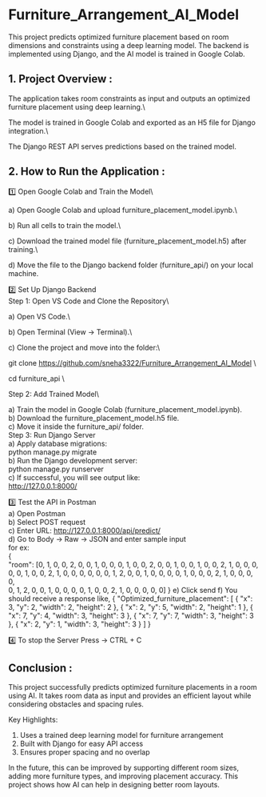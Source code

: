 # Furniture_Arrangement_AI_Model
This project predicts optimized furniture placement based on room dimensions and constraints using a deep learning model. The backend is implemented using Django, and the AI model is trained in Google Colab.


## 1. Project Overview :
The application takes room constraints as input and outputs an optimized furniture placement using deep learning.\

The model is trained in Google Colab and exported as an H5 file for Django integration.\

The Django REST API serves predictions based on the trained model.

## 2. How to Run the Application :
1️⃣ Open Google Colab and Train the Model\

a) Open Google Colab and upload furniture_placement_model.ipynb.\

b) Run all cells to train the model.\

c) Download the trained model file (furniture_placement_model.h5) after training.\

d) Move the file to the Django backend folder (furniture_api/) on your local machine.

2️⃣ Set Up Django Backend \
Step 1:  Open VS Code and Clone the Repository\

a) Open VS Code.\

b) Open Terminal (View -> Terminal).\

c) Clone the project and move into the folder:\

   git clone https://github.com/sneha3322/Furniture_Arrangement_AI_Model \
   
   cd furniture_api \
   
Step 2: Add Trained Model\

a) Train the model in Google Colab (furniture_placement_model.ipynb).\
b) Download the furniture_placement_model.h5 file.\
c) Move it inside the furniture_api/ folder.\
Step 3: Run Django Server\
a) Apply database migrations:\
   python manage.py migrate\
b) Run the Django development server:\
   python manage.py runserver\
c) If successful, you will see output like:\
   http://127.0.0.1:8000/

3️⃣ Test the API in Postman \
a) Open Postman\
b) Select POST request\
c) Enter URL:  http://127.0.0.1:8000/api/predict/ \
d) Go to Body → Raw → JSON and enter sample input \
    for ex: \
    {  \
    "room": [0, 1, 0, 0, 2, 0, 0, 1, 0, 0,
             0, 1, 0, 0, 2, 0, 0, 1, 0, 0,
             1, 0, 0, 2, 1, 0, 0, 0, 0, 0, 
             1, 0, 0, 2, 1, 0, 0, 0, 0, 0, 
             0, 1, 2, 0, 0, 1, 0, 0, 0, 0, 
             1, 0, 0, 0, 2, 1, 0, 0, 0, 0,  
             0, 1, 2, 0, 0, 1, 0, 0, 0, 0, 
             1, 0, 0, 2, 1, 0, 0, 0, 0, 0]
}
e) Click send
f) You should receive a response like,
   {
    "Optimized_furniture_placement": [
        {
            "x": 3,
            "y": 2,
            "width": 2,
            "height": 2
        },
        {
            "x": 2,
            "y": 5,
            "width": 2,
            "height": 1
        },
        {
            "x": 7,
            "y": 4,
            "width": 3,
            "height": 3
        },
        {
            "x": 7,
            "y": 7,
            "width": 3,
            "height": 3
        },
        {
            "x": 2,
            "y": 1,
            "width": 3,
            "height": 3
        }
    ]
}

4️⃣ To stop the Server 
Press ->  CTRL + C

## Conclusion :
This project successfully predicts optimized furniture placements in a room using AI. It takes room data as input and provides an efficient layout while considering obstacles and spacing rules.

Key Highlights:
1) Uses a trained deep learning model for furniture arrangement
2) Built with Django for easy API access
3) Ensures proper spacing and no overlap

In the future, this can be improved by supporting different room sizes, adding more furniture types, and improving placement accuracy. This project shows how AI can help in designing better room layouts. 











